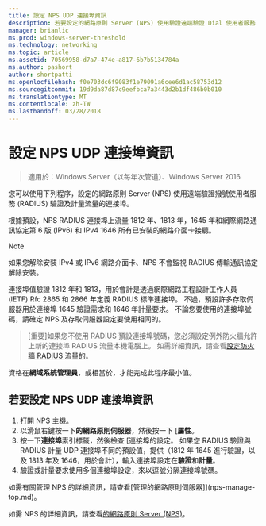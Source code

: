 ```yaml
---
title: 設定 NPS UDP 連接埠資訊
description: 若要設定的網路原則 Server (NPS) 使用驗證遠端驗證 Dial 使用者服務 (RADIUS) 與 Windows Server 2016 中的計量流量的連接埠，您可以使用此主題。
manager: brianlic
ms.prod: windows-server-threshold
ms.technology: networking
ms.topic: article
ms.assetid: 70569958-d7a7-474e-a817-6b7b5134784a
ms.author: pashort
author: shortpatti
ms.openlocfilehash: f0e703dc6f9083f1e79091a6cee6d1ac58753d12
ms.sourcegitcommit: 19d9da87d87c9eefbca7a3443d2b1df486b0b010
ms.translationtype: MT
ms.contentlocale: zh-TW
ms.lasthandoff: 03/28/2018
---
```

# <a name="configure-nps-udp-port-information"></a>設定 NPS UDP 連接埠資訊

>適用於：Windows Server（以每年次管道）、Windows Server 2016

您可以使用下列程序，設定的網路原則 Server (NPS) 使用遠端驗證撥號使用者服務 \(RADIUS\) 驗證及計量流量的連接埠。

根據預設，NPS RADIUS 連接埠上流量 1812 年、1813 年，1645 年和網際網路通訊協定第 6 版 \(IPv6\) 和 IPv4 1646 所有已安裝的網路介面卡接聽。

>[!NOTE]
>如果您解除安裝 IPv4 或 IPv6 網路介面卡、NPS 不會監視 RADIUS 傳輸通訊協定解除安裝。

連接埠值驗證 1812 年和 1813，用於會計是透過網際網路工程設計工作人員 \(IETF\) Rfc 2865 和 2866 年定義 RADIUS 標準連接埠。 不過，預設許多存取伺服器用於連接埠 1645 驗證需求和 1646 年計量要求。 不論您要使用的連接埠號碼，請確定 NPS 及存取伺服器設定要使用相同的。

>[重要]如果您不使用 RADIUS 預設連接埠號碼，您必須設定例外防火牆允許上新的連接埠 RADIUS 流量本機電腦上。 如需詳細資訊，請查看[設定防火牆 RADIUS 流量的](nps-firewalls-configure.md)。

資格在**網域系統管理員**，或相當於，才能完成此程序最小值。

## <a name="to-configure-nps-udp-port-information"></a>若要設定 NPS UDP 連接埠資訊 

1. 打開 NPS 主機。
2. 以滑鼠右鍵按一下**的網路原則伺服器**，然後按一下 [**屬性**。
3. 按一下**連接埠**索引標籤，然後檢查 [連接埠的設定。 如果您 RADIUS 驗證與 RADIUS 計量 UDP 連接埠不同的預設值，提供（1812 年 1645 進行驗證，以及 1813 年及 1646，用於會計），輸入連接埠設定在**驗證**和**計量**。
4. 驗證或計量要求使用多個連接埠設定，來以逗號分隔連接埠號碼。

如需有關管理 NPS 的詳細資訊，請查看[管理的網路原則伺服器]](nps-manage-top.md)。

如需 NPS 的詳細資訊，請查看[的網路原則 Server (NPS)](nps-top.md)。
